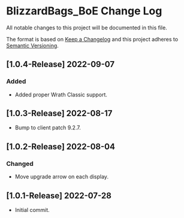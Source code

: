# BlizzardBags_BoE Change Log
All notable changes to this project will be documented in this file.

The format is based on [Keep a Changelog](http://keepachangelog.com/)
and this project adheres to [Semantic Versioning](http://semver.org/).

## [1.0.4-Release] 2022-09-07
### Added
- Added proper Wrath Classic support.

## [1.0.3-Release] 2022-08-17
- Bump to client patch 9.2.7.

## [1.0.2-Release] 2022-08-04
### Changed
- Move upgrade arrow on each display.

## [1.0.1-Release] 2022-07-28
- Initial commit.
